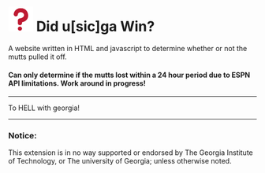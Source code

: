 <img src="https://github.com/rockenman1234/didugawin/blob/main/favicon/question.png" width="50" height="50"> Did u[sic]ga Win?
==========

A website written in HTML and javascript to determine whether or not the mutts pulled it off.

#### Can only determine if the mutts lost within a 24 hour period due to ESPN API limitations. Work around in progress!
***

To HELL with georgia!

***
### Notice:
This extension is in no way supported or endorsed by The Georgia Institute of Technology, or The university of Georgia; unless otherwise noted.
